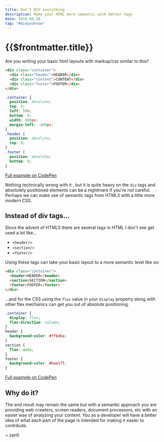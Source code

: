 ```yaml
---
title: Don't DIV everything
description: Make your HTML more semantic with better tags
date: 2019.04.28
tag: "#didyouknow"
---
```


# {{$frontmatter.title}}

<Badge :text="$frontmatter.date" />
<Badge :text="$frontmatter.tag" />

Are you writing your basic html layouts with markup/css similar to this?

```html
<div class="container">
  <div class="header">HEADER</div>
  <div class="content">CONTENT</div>
  <div class="footer">FOOTER</div>
</div>
```

```css
.container {
  position: absolute;
  top: 0;
  left: 50%;
  bottom: 0;
  width: 800px;
  margin-left: -400px;
}
.header {
  position: absolute;
  top: 0;
}
.footer {
  position: absolute;
  bottom: 0;
}
```

[Full example on CodePen](https://codepen.io/_zan0/pen/oOOOZq)

Nothing technically wrong with it , but it is quite heavy on the `div` tags and absolutely positioned elements can be a nightmare if you're not careful. Perhaps we can make use of semantic tags from HTML5 with a little more modern CSS.

## Instead of div tags...

Since the advent of HTML5 there are several tags in HTML I don't see get used a lot like...

- `<header/>`
- `<section/>`
- `<footer/>`

Using these tags can take your basic layout to a more semantic level like so:

```html
<div class="container">
  <header>HEADER</header>
  <section>SECTION</section>
  <footer>FOOTER</footer>
</div>
```

...and for the CSS using the `flex` value in your `display` property along with other flex mechanics can get you out of absolute positioning.

```css
.container {
  display: flex;
  flex-direction: column;
}
header {
  background-color: #ffb3ba;
}
section {
  flex: auto;
}
footer {
  background-color: #bae1ff;
}
```

[Full example on CodePen](https://codepen.io/_zan0/pen/ROOOpe)

## Why do it?

The end result may remain the same but with a semantic approach you are providing web crawlers, screen readers, document processors, etc with an easier way of analyzing your content. You as a developer will have a better idea of what each part of the page is intended for making it easier to contribute.

~ zan0
